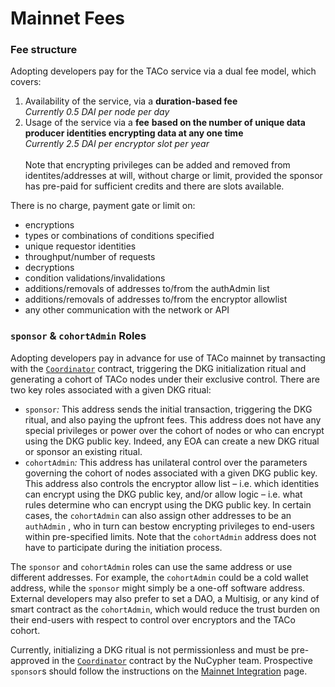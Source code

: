 # Mainnet Fees

### Fee structure&#x20;

Adopting developers pay for the TACo service via a dual fee model, which covers:&#x20;

1. Availability of the service, via a **duration-based fee**\
   _Currently 0.5 DAI per node per day_
2. Usage of the service via a **fee** **based on the number of unique data producer identities encrypting data at any one time**\
   _Currently 2.5 DAI per encryptor slot per year_\
   \
   Note that encrypting privileges can be added and removed from identites/addresses at will, without charge or limit, provided the sponsor has pre-paid for sufficient credits and there are slots available.

There is no charge, payment gate or limit on:

* encryptions
* types or combinations of conditions specified
* unique requestor identities
* throughput/number of requests
* decryptions
* condition validations/invalidations
* additions/removals of addresses to/from the authAdmin list
* additions/removals of addresses to/from the encryptor allowlist
* any other communication with the network or API

### `sponsor` & `cohortAdmin` Roles

Adopting developers pay in advance for use of TACo mainnet by transacting with the [`Coordinator`](https://github.com/nucypher/nucypher-contracts/blob/main/contracts/contracts/coordination/Coordinator.sol) contract, triggering the DKG initialization ritual and generating a cohort of TACo nodes under their exclusive control. There are two key roles associated with a given DKG ritual:&#x20;

* `sponsor`_:_ This address sends the initial transaction, triggering the DKG ritual, and also paying the upfront fees. This address does not have any special privileges or power over the cohort of nodes or who can encrypt using the DKG public key. Indeed, any EOA can create a new DKG ritual or sponsor an existing ritual.&#x20;
* `cohortAdmin`_:_ This address has unilateral control over the parameters governing the cohort of nodes associated with a given DKG public key. This address also controls the encryptor allow list – i.e. which identities can encrypt using the DKG public key, and/or allow logic – i.e. what rules determine who can encrypt using the DKG public key. In certain cases, the `cohortAdmin` can also assign other addresses to be an `authAdmin` , who in turn can bestow encrypting privileges to end-users within pre-specified limits. Note that the `cohortAdmin` address does not have to participate during the initiation process.

The `sponsor` and `cohortAdmin` roles can use the same address or use different addresses. For example, the `cohortAdmin` could be a cold wallet address, while the `sponsor` might simply be a one-off software address. External developers may also prefer to set a DAO, a Multisig, or any kind of smart contract as the `cohortAdmin`, which would reduce the trust burden on their end-users with respect to control over encryptors and the TACo cohort.

Currently, initializing a DKG ritual is not permissionless and must be pre-approved in the [`Coordinator`](https://github.com/nucypher/nucypher-contracts/blob/main/contracts/contracts/coordination/Coordinator.sol) contract by the NuCypher team. Prospective `sponsor`s should follow the instructions on the [Mainnet Integration](integration-guides/mainnet-taco-beta-program.md) page.







